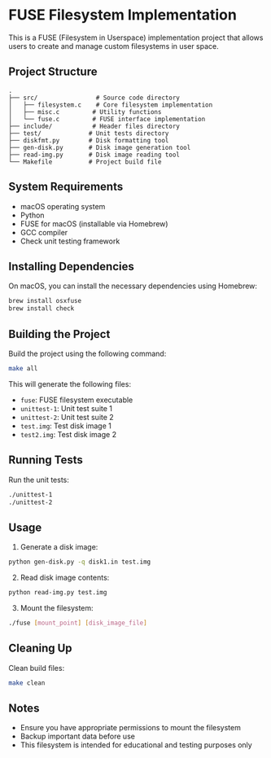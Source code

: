 # FUSE Filesystem Implementation

This is a FUSE (Filesystem in Userspace) implementation project that allows users to create and manage custom filesystems in user space.

## Project Structure

```
.
├── src/                # Source code directory
│   ├── filesystem.c    # Core filesystem implementation
│   ├── misc.c         # Utility functions
│   └── fuse.c         # FUSE interface implementation
├── include/           # Header files directory
├── test/             # Unit tests directory
├── diskfmt.py        # Disk formatting tool
├── gen-disk.py       # Disk image generation tool
├── read-img.py       # Disk image reading tool
└── Makefile          # Project build file
```

## System Requirements

- macOS operating system
- Python
- FUSE for macOS (installable via Homebrew)
- GCC compiler
- Check unit testing framework

## Installing Dependencies

On macOS, you can install the necessary dependencies using Homebrew:

```bash
brew install osxfuse
brew install check
```

## Building the Project

Build the project using the following command:

```bash
make all
```

This will generate the following files:
- `fuse`: FUSE filesystem executable
- `unittest-1`: Unit test suite 1
- `unittest-2`: Unit test suite 2
- `test.img`: Test disk image 1
- `test2.img`: Test disk image 2

## Running Tests

Run the unit tests:
```bash
./unittest-1
./unittest-2
```

## Usage

1. Generate a disk image:
```bash
python gen-disk.py -q disk1.in test.img
```

2. Read disk image contents:
```bash
python read-img.py test.img
```

3. Mount the filesystem:
```bash
./fuse [mount_point] [disk_image_file]
```

## Cleaning Up

Clean build files:
```bash
make clean
```

## Notes

- Ensure you have appropriate permissions to mount the filesystem
- Backup important data before use
- This filesystem is intended for educational and testing purposes only 